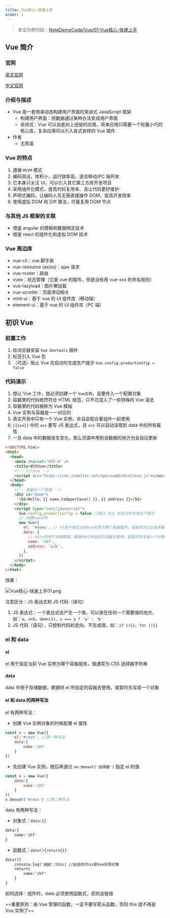 ```yaml
---
title: Vue核心-快速上手
order: 1 
---
```


> 本文示例代码：[NoteDemoCode/Vue/01-Vue核心-快速上手](https://github.com/zhf521/NoteDemoCode/tree/main/Vue/01-Vue核心-快速上手)

## Vue 简介

### 官网

[英文官网](https://vuejs.org)

[中文官网](https://cn.vuejs.org/)

### 介绍与描述

+ Vue 是一套用来动态构建用户界面的渐进式 JavaScript 框架
	+ 构建用户界面：把数据通过某种办法变成用户界面
	+ 渐进式：Vue 可以自底向上逐层的应用，简单应用只需要一个轻量小巧的核心库，复杂应用可以引入各式各样的 Vue 插件
+ 作者
	+ 尤雨溪

### Vue 的特点

1. 遵循 `MVVM` 模式
2. 编码简洁，体积小，运行效率高，适合移动/PC 端开发
3. 它本身只关注 UI，可以引入其它第三方库开发项目
4. 采用组件化模式，提高代码复用率、且让代码更好维护
5. 声明式编码，让编码人员无需直接操作 DOM，提高开发效率
6. 使用虚拟 DOM 和 Diff 算法，尽量复用 DOM 节点

### 与其他 JS 框架的关联

+ 借鉴 angular 的模板和数据绑定技术 
+ 借鉴 react 的组件化和虚拟 DOM 技术

### Vue 周边库

+ vue-cli：vue 脚手架  
+ vue-resource (axios)：ajax 请求  
+ vue-router：路由  
+ vuex：状态管理（它是 vue 的插件，但是没有用 vue-xxx 的命名规则）  
+ vue-lazyload：图片懒加载  
+ vue-scroller：页面滑动相关  
+ mint-ui：基于 vue 的 UI 组件库（移动端）  
+ element-ui：基于 vue 的 UI 组件库（PC 端）

## 初识 Vue

### 前置工作

1. 给浏览器安装 `Vue Devtools` 插件   
2. 标签引入 Vue 包  
3. （可选）阻止 Vue 在启动时生成生产提示 `Vue.config.productionTip = false`

### 代码演示

1. 想让 Vue 工作，就必须创建一个 `Vue实例`，且要传入一个配置对象
2. 容器里的代码依然符合 HTML 规范，只不过混入了一些特殊的 Vue 语法
3. 容器里的代码被称为 Vue 模板
4. Vue 实例与容器是一一对应的
5. 真实开发中只有一个 Vue 实例，并且会配合着组件一起使用
6. `{{xxx}}` 中的 `xxx` 要写 JS 表达式，且 `xxx` 可以自动读取到 data 中的所有属性
7. 一旦 data 中的数据发生变化，那么页面中用到该数据的地方也会自动更新

```html
<!DOCTYPE html>
<html>
  <head>
    <meta charset="UTF-8" />
    <title>初识Vue</title>
    <!-- 引入Vue -->
    <script src="https://cdn.jsdelivr.net/npm/vue@2/dist/vue.js"></script>
  </head>
  <body>
    <!-- 准备好一个容器 -->
    <div id="demo">
      <h1>Hello，{{ name.toUpperCase() }}，{{ address }}</h1>
    </div>
    <script type="text/javascript">
      Vue.config.productionTip = false //阻止 Vue 在启动时生成生产提示
      // 创建Vue实例
      new Vue({
        el: '#demo', // el用于指定当前Vue实例为哪个容器服务，值通常为CSS选择器字符串
        data: {
          // data中用于存储数据，数据供el所指定的容器去使用，值暂时先写成一个对象
          name: 'zhf',
          address: '山东',
        },
      })
    </script>
  </body>
</html>
```

效果：

![Vue核心-快速上手01.png](https://obsidian-picture.oss-cn-qingdao.aliyuncs.com/my-img/Vue核心-快速上手01.png)

注意区分：JS 表达式和 JS 代码（语句）
1. JS 表达式：一个表达式会产生一个值，可以放在任何一个需要值的地方，如：`a`、`a+b`、`demo(1)`、`x === y ? 'a' : 'b'`  
2. JS 代码（语句），只控制代码的走向，不生成值，如：`if (){}`、`for (){}`  

### el 和 data

#### el

el 用于指定当前 Vue 实例为哪个容器服务，值通常为 CSS 选择器字符串

#### data

data 中用于存储数据，数据供 el 所指定的容器去使用，值暂时先写成一个对象

#### el 和 data 的两种写法

el 有两种写法：
+ 创建 Vue 实例对象的时候配置 el 属性
```js
const v = new Vue({
	el:'#root', //第一种写法
	data:{
		name:'zhf'
	}
})
```
+ 先创建 Vue 实例，随后再通过 `vm.$mount('选择器')` 指定 el 的值
```js
const v = new Vue({
	data:{
		name:'zhf'
	}
})
v.$mount('#root') //第二种写法
```

data 有两种写法：
+ 对象式：`data:{}`
```html
data:{
	name:'zhf'
} 
```
+ 函数式：`data(){return{}}`
```html
data(){
	console.log('@@@',this) //此处的this是Vue实例对象
	return{
		name:'zhf'
	}
}
```

如何选择：组件时，data 必须使用函数式，否则会报错

==重要原则：由 Vue 管理的函数，一定不要写箭头函数，否则 this 就不再是 Vue 实例了==
